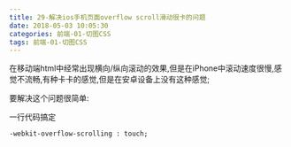 ```yaml
---
title: 29-解决ios手机页面overflow scroll滑动很卡的问题
date: 2018-05-03 10:05:30
categories: 前端-01-切图CSS
tags: 前端-01-切图CSS
---
```

在移动端html中经常出现横向/纵向滚动的效果,但是在iPhone中滚动速度很慢,感觉不流畅,有种卡卡的感觉,但是在安卓设备上没有这种感觉;

要解决这个问题很简单:

一行代码搞定


```
-webkit-overflow-scrolling : touch;
```
